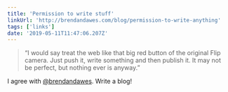 ```yaml
---
title: 'Permission to write stuff'
linkUrl: 'http://brendandawes.com/blog/permission-to-write-anything'
tags: ['links'] 
date: '2019-05-11T11:47:06.207Z'
---
```

> “I would say treat the web like that big red button of the original Flip camera. Just push it, write something and then publish it. It may not be perfect, but nothing ever is anyway.”

I agree with [@brendandawes](//twitter.com/brendandawes). Write a blog!